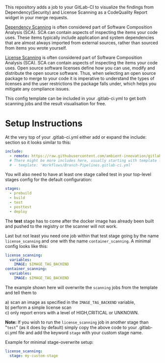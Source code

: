 This repository adds a job to your GitLab-CI to visualize the findings from Dependency(Security) and License Scanning as a CodeQuality Report widget in your merge requests.

[Dependency Scanning](https://github.com/ambient-innovation/gitlab-trivy-security-checks) is often considered part of Software Composition Analysis (SCA). SCA can contain aspects of inspecting the items your code uses. These items typically include application and system dependencies that are almost always imported from external sources, rather than sourced from items you wrote yourself.

[License Scanning](https://github.com/ambient-innovation/gitlab-trivy-license-checks) is often considered part of Software Composition Analysis (SCA). SCA can contain aspects of inspecting the items your code uses. Open source software licenses define how you can use, modify and distribute the open source software. Thus, when selecting an open source package to merge to your code it is imperative to understand the types of licenses and the user restrictions the package falls under, which helps you mitigate any compliance issues.

This config template can be included in your .gitlab-ci.yml to get both scanning jobs and the result visualisation for free.

# Setup Instructions
At the very top of your .gitlab-ci.yml either add or expand the include: section so it looks similar to this:  
```yaml
include:
  - remote: https://raw.githubusercontent.com/ambient-innovation/gitlab-trivy-checks/main/gitlab-trivy-checks.yaml
  # There might be more includes here, usually starting with template like the following:
  # - template: 'Workflows/Branch-Pipelines.gitlab-ci.yml'
```

You will also need to have at least one stage called test in your top-level stages config for the default configuration:  
```yaml
stages:
  - prebuild
  - build
  - test
  - posttest
  - deploy
```

The **test** stage has to come after the docker image has already been built and pushed to the registry or the scanner will not work.

Last but not least you need one job within that test stage going by the name `license_scanning` and one with the name `container_scanning`. A minimal config looks like this:  
```yaml
license_scanning:
  variables:
    IMAGE: $IMAGE_TAG_BACKEND
container_scanning:
  variables:
    IMAGE: $IMAGE_TAG_BACKEND    
```

The example shown here will overwrite the `scanning` jobs from the template and tell them to

a) scan an image as specified in the `IMAGE_TAG_BACKEND` variable,\
b) perform a simple license scan\
c) only report errors with a level of HIGH,CRITICAL or UNKNOWN. 

**Note:** If you wish to run the `license_scanning` job in another stage than "`test`" (as it does by default) simply copy the above code to your .gitlab-ci.yml file and add the keyword `stage` with your custom stage name.

Example for minimal stage-overwrite setup:

```yaml
license_scanning:
  stage: my-custom-stage
```
